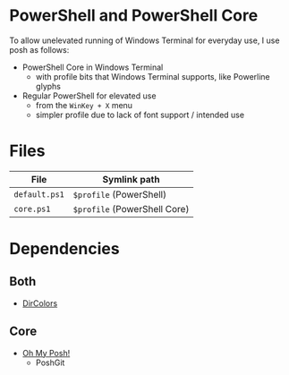 # PowerShell and PowerShell Core

To allow unelevated running of Windows Terminal for everyday use, I use posh as follows:

- PowerShell Core in Windows Terminal
  - with profile bits that Windows Terminal supports, like Powerline glyphs
- Regular PowerShell for elevated use
  - from the `WinKey + X` menu
  - simpler profile due to lack of font support / intended use

# Files

| File | Symlink path |
| - | - |
| `default.ps1` | `$profile` (PowerShell) |
| `core.ps1` | `$profile` (PowerShell Core) |

# Dependencies

## Both

- [DirColors](https://github.com/DHowett/DirColors)

## Core

- [Oh My Posh!](https://github.com/JanDeDobbeleer/oh-my-posh)
  - PoshGit
